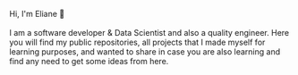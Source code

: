 Hi, I'm Eliane 👋<br>
<br>
I am a software developer & Data Scientist and also a quality engineer. Here you will find my public repositories, all projects that I made myself for learning purposes, and wanted to share in case you are also learning and find any need to get some ideas from here.
